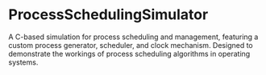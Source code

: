 # ProcessSchedulingSimulator
A C-based simulation for process scheduling and management, featuring a custom process generator, scheduler, and clock mechanism. Designed to demonstrate the workings of process scheduling algorithms in operating systems.
